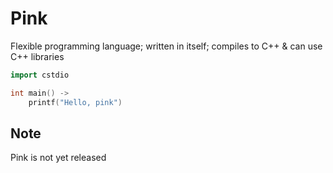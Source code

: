 # Pink

Flexible programming language; written in itself; compiles to C++ & can use C++ libraries

```cpp
import cstdio

int main() ->
	printf("Hello, pink")
```

## **Note**

Pink is not yet released
